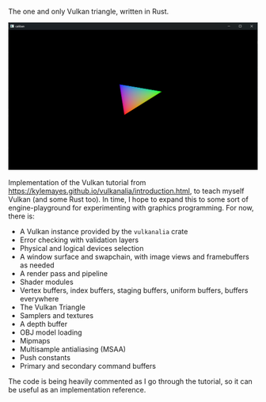 The one and only Vulkan triangle, written in Rust.

![Vulkan Triangle](img/triangle.png)

Implementation of the Vulkan tutorial from
https://kylemayes.github.io/vulkanalia/introduction.html, to
teach myself Vulkan (and some Rust too). In time, I hope to
expand this to some sort of engine-playground for experimenting
with graphics programming. For now, there is:

- A Vulkan instance provided by the `vulkanalia` crate
- Error checking with validation layers
- Physical and logical devices selection
- A window surface and swapchain, with image views and
  framebuffers as needed
- A render pass and pipeline
- Shader modules
- Vertex buffers, index buffers, staging buffers, uniform
  buffers, buffers everywhere
- The Vulkan Triangle
- Samplers and textures
- A depth buffer
- OBJ model loading
- Mipmaps
- Multisample antialiasing (MSAA)
- Push constants
- Primary and secondary command buffers

The code is being heavily commented as I go through the tutorial, so it can be useful as an implementation reference.